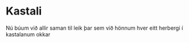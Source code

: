 Kastali
=======

Nú búum við allir saman til leik þar sem við hönnum hver eitt herbergi í kastalanum okkar
